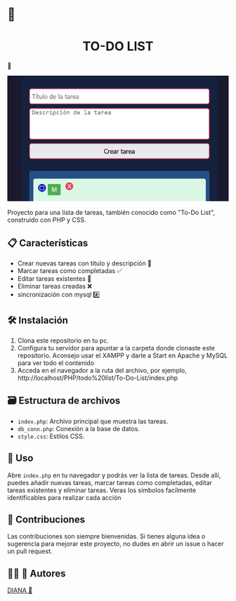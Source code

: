 # 🧾 <h1 align="center">TO-DO LIST</h1> 🚀

![alt text](image.png)

Proyecto para una lista de tareas, también conocido como "To-Do List", construido con PHP y CSS. 

## 📋 Características

- Crear nuevas tareas con título y descripción 📝
- Marcar tareas como completadas ✅
- Editar tareas existentes 📝
- Eliminar tareas creadas ❌
- sincronización con mysql #️⃣

## 🛠️ Instalación

1. Clona este repositorio en tu pc.
2. Configura tu servidor para apuntar a la carpeta donde clonaste este repositorio. Aconsejo usar el XAMPP y darle a Start en Apache y MySQL para ver todo el contenido
3. Acceda en el navegador a la ruta del archivo, por ejemplo, http://localhost/PHP/todo%20list/To-Do-List/index.php

## 🗃️ Estructura de archivos

- `index.php`: Archivo principal que muestra las tareas.
- `db_conn.php`: Conexión a la base de datos.
- `style.css`: Estilos CSS.

## 📖 Uso

Abre `index.php` en tu navegador y podrás ver la lista de tareas. Desde allí, puedes añadir nuevas tareas, marcar tareas como completadas, editar tareas existentes y eliminar tareas. Veras los símbolos facilmente identificables para realizar cada acción

## 🙌 Contribuciones

Las contribuciones son siempre bienvenidas. Si tienes alguna idea o sugerencia para mejorar este proyecto, no dudes en abrir un issue o hacer un pull request.

## 👩‍💻 🎉 Autores

[DIANA 💜](https://github.com/dialomt)
